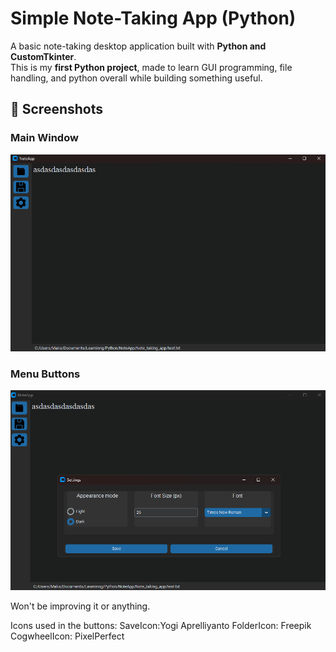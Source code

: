
# Simple Note-Taking App (Python)

A basic note-taking desktop application built with **Python and CustomTkinter**.  
This is my **first Python project**, made to learn GUI programming, file handling, and python overall while building something useful.

## 📸 Screenshots

### Main Window
![Main App Window](assets/screenshots/main.png)

### Menu Buttons
![Settings](assets/screenshots/settings.png)

Won't be improving it or anything.

Icons used in the buttons:
SaveIcon:Yogi Aprelliyanto
FolderIcon: Freepik
CogwheelIcon: PixelPerfect

